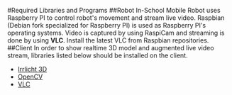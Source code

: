 #Required Libraries and Programs
##Robot
In-School Mobile Robot uses Raspberry PI to control robot's movement and stream live video. Raspbian (Debian fork specialized for Raspberry PI) is used as Raspberry PI's operating systems. Video is captured by using RaspiCam and streaming is done by using **VLC**. Install the latest VLC from Raspbian repositories.
##Client
In order to show realtime 3D model and augmented live video stream, libraries listed below should be installed on the client.

*   [Irrlicht 3D](http://irrlicht.sourceforge.net/)
*   [OpenCV](http://opencv.org/downloads.html)
*   [VLC](http://www.videolan.org/vlc/#download)
